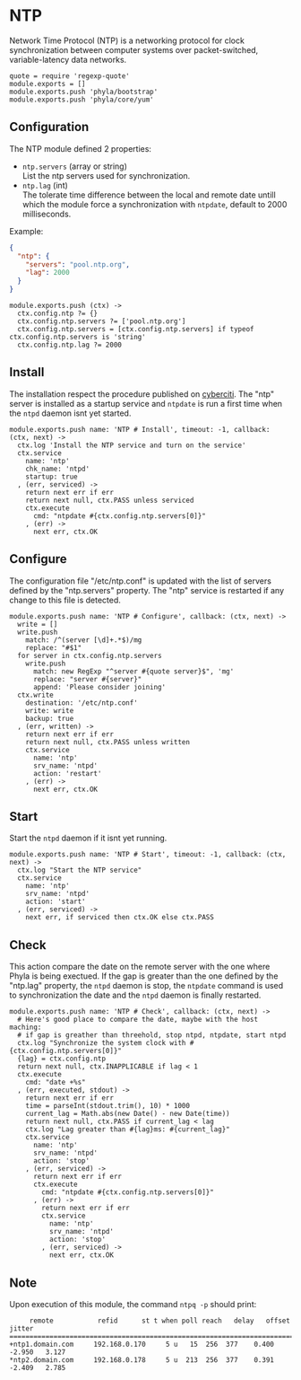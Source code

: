 
# NTP

Network Time Protocol (NTP) is a networking protocol for clock synchronization 
between computer systems over packet-switched, variable-latency data networks.

    quote = require 'regexp-quote'
    module.exports = []
    module.exports.push 'phyla/bootstrap'
    module.exports.push 'phyla/core/yum'

## Configuration

The NTP module defined 2 properties:   

*   `ntp.servers` (array or string)   
    List the ntp servers used for synchronization.   
*   `ntp.lag` (int)   
    The tolerate time difference between the local and remote date untill which 
    the module force a synchronization with `ntpdate`, default to 2000 
    milliseconds.   


Example:

```json
{
  "ntp": {
    "servers": "pool.ntp.org",
    "lag": 2000
  }
}
```

    module.exports.push (ctx) ->
      ctx.config.ntp ?= {}
      ctx.config.ntp.servers ?= ['pool.ntp.org']
      ctx.config.ntp.servers = [ctx.config.ntp.servers] if typeof ctx.config.ntp.servers is 'string'
      ctx.config.ntp.lag ?= 2000


## Install

The installation respect the procedure published on [cyberciti][cyberciti]. The
"ntp" server is installed as a startup service and `ntpdate` is run a first 
time when the `ntpd` daemon isnt yet started.

    module.exports.push name: 'NTP # Install', timeout: -1, callback: (ctx, next) -> 
      ctx.log 'Install the NTP service and turn on the service'
      ctx.service
        name: 'ntp'
        chk_name: 'ntpd'
        startup: true
      , (err, serviced) ->
        return next err if err
        return next null, ctx.PASS unless serviced
        ctx.execute
          cmd: "ntpdate #{ctx.config.ntp.servers[0]}"
        , (err) ->
          next err, ctx.OK

## Configure

The configuration file "/etc/ntp.conf" is updated with the list of servers 
defined by the "ntp.servers" property. The "ntp" service is restarted if any
change to this file is detected.

    module.exports.push name: 'NTP # Configure', callback: (ctx, next) ->
      write = []
      write.push
        match: /^(server [\d]+.*$)/mg
        replace: "#$1"
      for server in ctx.config.ntp.servers
        write.push
          match: new RegExp "^server #{quote server}$", 'mg'
          replace: "server #{server}"
          append: 'Please consider joining'
      ctx.write
        destination: '/etc/ntp.conf'
        write: write
        backup: true
      , (err, written) ->
        return next err if err
        return next null, ctx.PASS unless written
        ctx.service
          name: 'ntp'
          srv_name: 'ntpd'
          action: 'restart'
        , (err) ->
          next err, ctx.OK

## Start

Start the `ntpd` daemon if it isnt yet running.

    module.exports.push name: 'NTP # Start', timeout: -1, callback: (ctx, next) -> 
      ctx.log "Start the NTP service"
      ctx.service
        name: 'ntp'
        srv_name: 'ntpd'
        action: 'start'
      , (err, serviced) ->
        next err, if serviced then ctx.OK else ctx.PASS

## Check

This action compare the date on the remote server with the one where Phyla is
being exectued. If the gap is greater than the one defined by the "ntp.lag"
property, the `ntpd` daemon is stop, the `ntpdate` command is used to 
synchronization the date and the `ntpd` daemon is finally restarted.

    module.exports.push name: 'NTP # Check', callback: (ctx, next) ->
      # Here's good place to compare the date, maybe with the host maching:
      # if gap is greather than threehold, stop ntpd, ntpdate, start ntpd
      ctx.log "Synchronize the system clock with #{ctx.config.ntp.servers[0]}"
      {lag} = ctx.config.ntp
      return next null, ctx.INAPPLICABLE if lag < 1
      ctx.execute
        cmd: "date +%s"
      , (err, executed, stdout) ->
        return next err if err
        time = parseInt(stdout.trim(), 10) * 1000
        current_lag = Math.abs(new Date() - new Date(time))
        return next null, ctx.PASS if current_lag < lag
        ctx.log "Lag greater than #{lag}ms: #{current_lag}"
        ctx.service
          name: 'ntp'
          srv_name: 'ntpd'
          action: 'stop'
        , (err, serviced) ->
          return next err if err
          ctx.execute
            cmd: "ntpdate #{ctx.config.ntp.servers[0]}"
          , (err) ->
            return next err if err
            ctx.service
              name: 'ntp'
              srv_name: 'ntpd'
              action: 'stop'
            , (err, serviced) ->
              next err, ctx.OK

## Note

Upon execution of this module, the command `ntpq -p` should print:

```
     remote           refid      st t when poll reach   delay   offset  jitter
==============================================================================
+ntp1.domain.com     192.168.0.170     5 u   15  256  377    0.400   -2.950   3.127
*ntp2.domain.com     192.168.0.178     5 u  213  256  377    0.391   -2.409   2.785
```

[cyberciti]: http://www.cyberciti.biz/faq/howto-install-ntp-to-synchronize-server-clock/


